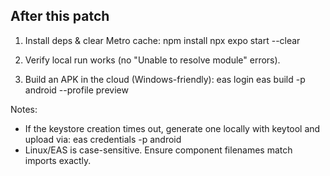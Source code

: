 ## After this patch
1) Install deps & clear Metro cache:
   npm install
   npx expo start --clear

2) Verify local run works (no "Unable to resolve module" errors).

3) Build an APK in the cloud (Windows-friendly):
   eas login
   eas build -p android --profile preview

Notes:
- If the keystore creation times out, generate one locally with keytool and upload via:
     eas credentials -p android
- Linux/EAS is case-sensitive. Ensure component filenames match imports exactly.
